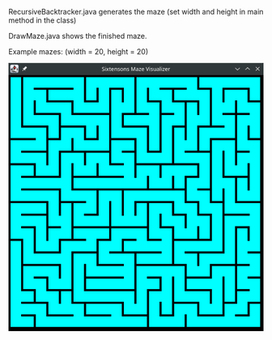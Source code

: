 RecursiveBacktracker.java generates the maze (set width and height in main method in the class)

DrawMaze.java shows the finished maze.

Example mazes:
(width = 20, height = 20)

![alt text](maze_0.png)
